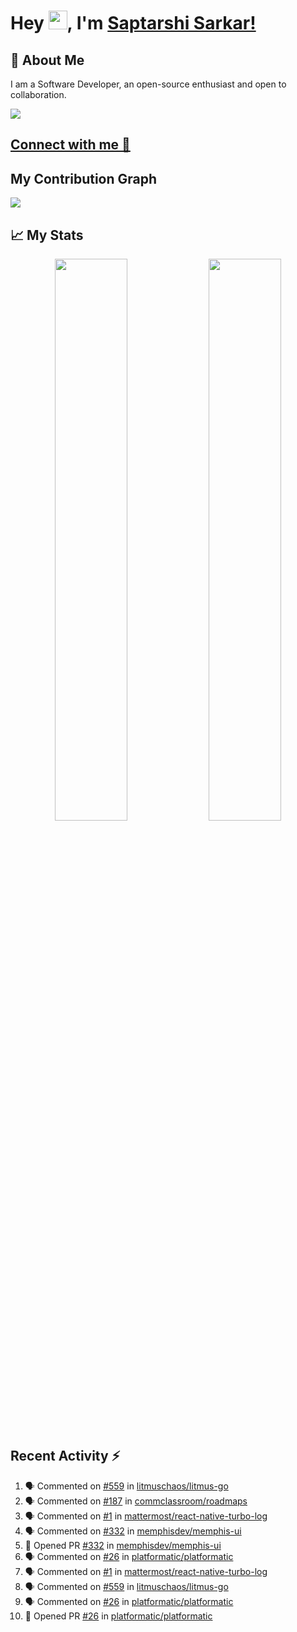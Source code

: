 # Hey <img src="https://github.com/TheDudeThatCode/TheDudeThatCode/blob/master/Assets/Hi.gif" width="30">, I'm [Saptarshi Sarkar!](https://bio.link/saptarshi) 

## 🚀 About Me
I am a Software Developer, an open-source enthusiast and open to collaboration.

![](https://visitor-badge.laobi.icu/badge?page_id=saptarshisarkar12.saptarshisarkar12)

## [Connect with me 💬](https://bio.link/saptarshi) 

## My Contribution Graph 
<img src="https://activity-graph.herokuapp.com/graph?username=SaptarshiSarkar12&bg_color=0f2d3d&color=1cadfb&line=1cadfb&point=1cadfb&area=true&hide_border=true">

## 📈 My Stats
<p align="center">	
  <img width="48%" src="https://github-readme-stats.vercel.app/api?username=saptarshisarkar12&show_icons=true&theme=tokyonight" />
  <img width="48%" src="https://github-readme-streak-stats.herokuapp.com/?user=saptarshisarkar12&theme=tokyonight" />
</p>

## Recent Activity :zap:
<!--START_SECTION:activity-->
1. 🗣 Commented on [#559](https://github.com/litmuschaos/litmus-go/issues/559) in [litmuschaos/litmus-go](https://github.com/litmuschaos/litmus-go)
2. 🗣 Commented on [#187](https://github.com/commclassroom/roadmaps/issues/187) in [commclassroom/roadmaps](https://github.com/commclassroom/roadmaps)
3. 🗣 Commented on [#1](https://github.com/mattermost/react-native-turbo-log/issues/1) in [mattermost/react-native-turbo-log](https://github.com/mattermost/react-native-turbo-log)
4. 🗣 Commented on [#332](https://github.com/memphisdev/memphis-ui/issues/332) in [memphisdev/memphis-ui](https://github.com/memphisdev/memphis-ui)
5. 💪 Opened PR [#332](https://github.com/memphisdev/memphis-ui/pull/332) in [memphisdev/memphis-ui](https://github.com/memphisdev/memphis-ui)
6. 🗣 Commented on [#26](https://github.com/platformatic/platformatic/issues/26) in [platformatic/platformatic](https://github.com/platformatic/platformatic)
7. 🗣 Commented on [#1](https://github.com/mattermost/react-native-turbo-log/issues/1) in [mattermost/react-native-turbo-log](https://github.com/mattermost/react-native-turbo-log)
8. 🗣 Commented on [#559](https://github.com/litmuschaos/litmus-go/issues/559) in [litmuschaos/litmus-go](https://github.com/litmuschaos/litmus-go)
9. 🗣 Commented on [#26](https://github.com/platformatic/platformatic/issues/26) in [platformatic/platformatic](https://github.com/platformatic/platformatic)
10. 💪 Opened PR [#26](https://github.com/platformatic/platformatic/pull/26) in [platformatic/platformatic](https://github.com/platformatic/platformatic)
<!--END_SECTION:activity-->
